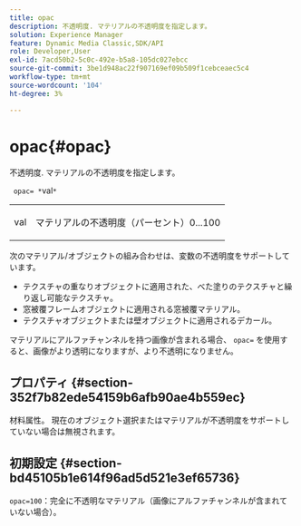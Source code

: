 ```yaml
---
title: opac
description: 不透明度. マテリアルの不透明度を指定します。
solution: Experience Manager
feature: Dynamic Media Classic,SDK/API
role: Developer,User
exl-id: 7acd50b2-5c0c-492e-b5a8-105dc027ebcc
source-git-commit: 3be1d948ac22f907169ef09b509f1cebceaec5c4
workflow-type: tm+mt
source-wordcount: '104'
ht-degree: 3%

---
```


# opac{#opac}

不透明度. マテリアルの不透明度を指定します。

` opac= *`val`*`

<table id="simpletable_6AB8CD75F526469FBC9FEAE049792EF2"> 
 <tr class="strow"> 
  <td class="stentry"> <p> <span class="varname"> val </span> </p> </td> 
  <td class="stentry"> <p>マテリアルの不透明度（パーセント）0...100 </p> </td> 
 </tr> 
</table>

次のマテリアル/オブジェクトの組み合わせは、変数の不透明度をサポートしています。

* テクスチャの重なりオブジェクトに適用された、べた塗りのテクスチャと繰り返し可能なテクスチャ。
* 窓被覆フレームオブジェクトに適用される窓被覆マテリアル。
* テクスチャオブジェクトまたは壁オブジェクトに適用されるデカール。

マテリアルにアルファチャンネルを持つ画像が含まれる場合、 `opac=` を使用すると、画像がより透明になりますが、より不透明になりません。

## プロパティ {#section-352f7b82ede54159b6afb90ae4b559ec}

材料属性。 現在のオブジェクト選択またはマテリアルが不透明度をサポートしていない場合は無視されます。

## 初期設定 {#section-bd45105b1e614f96ad5d521e3ef65736}

`opac=100`：完全に不透明なマテリアル（画像にアルファチャンネルが含まれていない場合）。
